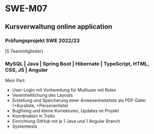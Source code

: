 # SWE-M07
## Kursverwaltung online application
### Prüfungsprojekt SWE 2022/23
[5 Teammitglieder]
### MySQL | Java | Spring Boot | Hibernate | TypeScript, HTML, CSS, JS | Angular


Mein Part:
- User-Login mit Vorbereitung für Multiuser mit Roles
- Vereinheitlichung des Layouts
- Erstellung und Speicherung einer Anwesenheitsliste als PDF-Datei (+Kursliste, +Personenliste)
- Bugfixing und kleine Korrekturen, Updates im Projekt
- Koordination in Trello
- Einrichtung GitHub mit je 1 Java und 1 Angular Branch
- Systemtests

